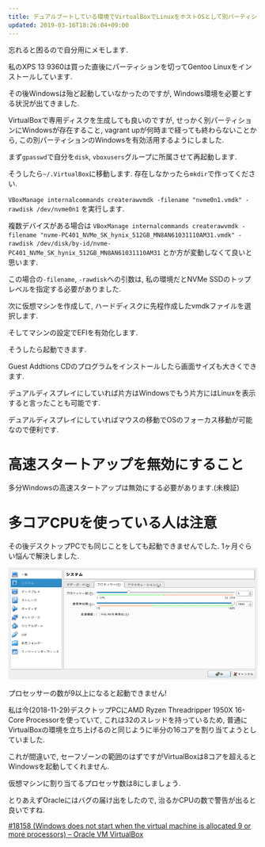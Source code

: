 ```yaml
---
title: デュアルブートしている環境でVirtualBoxでLinuxをホストOSとして別パーティションのWindowsをゲストOSとして起動
updated: 2019-03-16T18:26:04+09:00
---
```


忘れると困るので自分用にメモします.

私のXPS 13 9360は買った直後にパーティションを切ってGentoo Linuxをインストールしています.

その後Windowsは殆ど起動していなかったのですが,
Windows環境を必要とする状況が出てきました.

VirtualBoxで専用ディスクを生成しても良いのですが,
せっかく別パーティションにWindowsが存在すること,
vagrant upが何時まで経っても終わらないことから,
この別パーティションのWindowsを有効活用するようにしました.

まず`gpasswd`で自分を`disk`, `vboxusers`グループに所属させて再起動します.

そうしたら`~/.VirtualBox`に移動します.
存在しなかったら`mkdir`で作ってください.

`VBoxManage internalcommands createrawvmdk -filename "nvme0n1.vmdk" -rawdisk /dev/nvme0n1`
を実行します.

複数デバイスがある場合は
`VBoxManage internalcommands createrawvmdk -filename "nvme-PC401_NVMe_SK_hynix_512GB_MN8AN61031110AM31.vmdk" -rawdisk /dev/disk/by-id/nvme-PC401_NVMe_SK_hynix_512GB_MN8AN61031110AM31`
とか方が変動しなくて良いと思います.

この場合の`-filename`, `-rawdisk`への引数は,
私の環境だとNVMe SSDのトップレベルを指定する必要がありました.

次に仮想マシンを作成して,
ハードディスクに先程作成したvmdkファイルを選択します.

そしてマシンの設定でEFIを有効化します.

そうしたら起動できます.

Guest Addtions CDのプログラムをインストールしたら画面サイズも大きくできます.

デュアルディスプレイにしていれば片方はWindowsでもう片方にはLinuxを表示すると言ったことも可能です.

デュアルディスプレイにしていればマウスの移動でOSのフォーカス移動が可能なので便利です.

# 高速スタートアップを無効にすること

多分Windowsの高速スタートアップは無効にする必要があります.(未検証)

# 多コアCPUを使っている人は注意

その後デスクトップPCでも同じことをしても起動できませんでした.
1ヶ月ぐらい悩んで解決しました.

![プロセッサー数](/asset/screenshot-2018-11-29-19-00-26.png)

プロセッサーの数が9以上になると起動できません!

私は今(2018-11-29)デスクトップPCにAMD Ryzen Threadripper 1950X 16-Core Processorを使っていて,
これは32のスレッドを持っているため,
普通にVirtualBoxの環境を立ち上げるのと同じように半分の16コアを割り当てようとしていました.

これが間違いで,
セーフゾーンの範囲のはずですがVirtualBoxは8コアを超えるとWindowsを起動してくれません.

仮想マシンに割り当てるプロセッサ数は8にしましょう.

とりあえずOracleにはバグの届け出をしたので,
治るかCPUの数で警告が出ると良いですね.

[#18158 (Windows does not start when the virtual machine is allocated 9 or more processors) – Oracle VM VirtualBox](https://www.virtualbox.org/ticket/18158)
